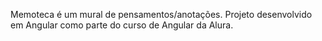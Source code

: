 Memoteca é um mural de pensamentos/anotações. Projeto desenvolvido em Angular como parte do curso de Angular da Alura.
